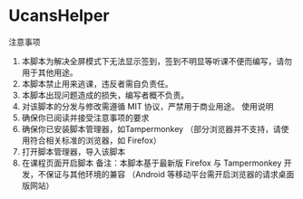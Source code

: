 # UcansHelper
注意事项
1.	本脚本为解决全屏模式下无法显示签到，签到不明显等听课不便而编写，请勿用于其他用途。
2.	本脚本禁止用来逃课，违反者需自负责任。
3.	本脚本出现问题造成的损失，编写者概不负责。
4.	对该脚本的分发与修改需遵循 MIT 协议，严禁用于商业用途。
使用说明
1.	确保你已阅读并接受注意事项的要求
2.	确保你已安装脚本管理器，如Tampermonkey
（部分浏览器并不支持，请使用符合相关标准的浏览器，如 Firefox）
3.	打开脚本管理器，导入该脚本
4.  在课程页面开启脚本
备注：本脚本基于最新版 Firefox 与 Tampermonkey 开发，不保证与其他环境的兼容
（Android 等移动平台需开启浏览器的请求桌面版网站）

